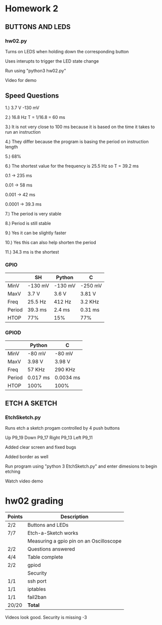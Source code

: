 # Homework 2


## BUTTONS AND LEDS
### hw02.py

   Turns on LEDS when holding down the corresponding button

   Uses interupts to trigger the LED state change
   
   Run using "python3 hw02.py"
   
   Video for demo
    
## Speed Questions
1.)	3.7 V    -130 mV

2.)	16.8 Hz    T = 1/16.8 = 60 ms

3.)	It is not very close to 100 ms because it is based on the time it takes to run an instruction

4.)	They differ because the program is basing the period on instruction length

5.)	68%

6.)	The shortest value for the frequency is 25.5 Hz so T = 39.2 ms

0.1 ->  235 ms

0.01 -> 58 ms

0.001 -> 42 ms

0.0001 -> 39.3 ms

7.)	The period is very stable

8.)	Period is still stable

9.)	 Yes it can be slightly faster 

10.)	 Yes this can also help shorten the period

11.)	 34.3 ms is the shortest


### GPIO
|        | SH      | Python  | C       |
|--------|---------|---------|---------|
| MinV   | -130 mV | -130 mV | -250 mV |
| MaxV   | 3.7 V   | 3.6 V   | 3.81 V  |
| Freq   | 25.5 Hz | 412 Hz  | 3.2 KHz |
| Period | 39.3 ms | 2.4 ms  | 0.31 ms |
| HTOP   | 77%     | 15%     | 77%     |

### GPIOD
|        | Python    | C         |
|--------|-----------|-----------|
| MinV   | -80 mV    | -80 mV    |
| MaxV   | 3.98 V    | 3.98 V    |
| Freq   | 57 KHz    | 290 KHz   |
| Period | 0.017 ms  | 0.0034 ms |
| HTOP   | 100%      | 100%      |



## ETCH A SKETCH
### EtchSketch.py 

   Runs etch a sketch progam controlled by 4 push buttons
   
   Up P9_19
   Down P9_17
   Right P9_13
   Left P9_11
   
   Added clear screen and fixed bugs
   
   Added border as well
   
   Run program using "python 3 EtchSketch.py" and enter dimesions to begin etching
   
   Watch video demo

# hw02 grading

| Points      | Description |
| ----------- | ----------- |
|  2/2 | Buttons and LEDs 
|  7/7 | Etch-a-Sketch works
|      | Measuring a gpio pin on an Oscilloscope 
|  2/2 | Questions answered
|  4/4 | Table complete
|  2/2 | gpiod
|      | Security
|  1/1 | ssh port
|  1/1 | iptables 
|  1/1 | fail2ban
| 20/20   | **Total**

Videos look good.
Security is missing -3
